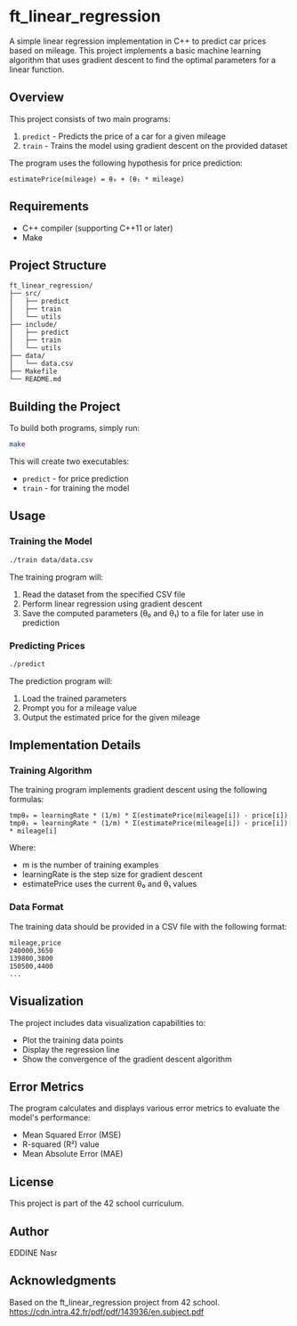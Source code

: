 # ft_linear_regression

A simple linear regression implementation in C++ to predict car prices based on mileage. This project implements a basic machine learning algorithm that uses gradient descent to find the optimal parameters for a linear function.

## Overview

This project consists of two main programs:
1. `predict` - Predicts the price of a car for a given mileage
2. `train` - Trains the model using gradient descent on the provided dataset

The program uses the following hypothesis for price prediction:
```
estimatePrice(mileage) = θ₀ + (θ₁ * mileage)
```

## Requirements

- C++ compiler (supporting C++11 or later)
- Make

## Project Structure

```
ft_linear_regression/
├── src/
│   ├── predict
│   ├── train
│   └── utils
├── include/
│   ├── predict
│   ├── train
│   └── utils
├── data/
│   └── data.csv
├── Makefile
└── README.md
```

## Building the Project

To build both programs, simply run:
```bash
make
```

This will create two executables:
- `predict` - for price prediction
- `train` - for training the model

## Usage

### Training the Model

```bash
./train data/data.csv
```

The training program will:
1. Read the dataset from the specified CSV file
2. Perform linear regression using gradient descent
3. Save the computed parameters (θ₀ and θ₁) to a file for later use in prediction

### Predicting Prices

```bash
./predict
```

The prediction program will:
1. Load the trained parameters
2. Prompt you for a mileage value
3. Output the estimated price for the given mileage

## Implementation Details

### Training Algorithm

The training program implements gradient descent using the following formulas:

```
tmpθ₀ = learningRate * (1/m) * Σ(estimatePrice(mileage[i]) - price[i])
tmpθ₁ = learningRate * (1/m) * Σ(estimatePrice(mileage[i]) - price[i]) * mileage[i]
```

Where:
- m is the number of training examples
- learningRate is the step size for gradient descent
- estimatePrice uses the current θ₀ and θ₁ values

### Data Format

The training data should be provided in a CSV file with the following format:
```
mileage,price
240000,3650
139800,3800
150500,4400
...
```

## Visualization

The project includes data visualization capabilities to:
- Plot the training data points
- Display the regression line
- Show the convergence of the gradient descent algorithm

## Error Metrics

The program calculates and displays various error metrics to evaluate the model's performance:
- Mean Squared Error (MSE)
- R-squared (R²) value
- Mean Absolute Error (MAE)

## License

This project is part of the 42 school curriculum.

## Author

EDDINE Nasr

## Acknowledgments

Based on the ft_linear_regression project from 42 school.
https://cdn.intra.42.fr/pdf/pdf/143936/en.subject.pdf